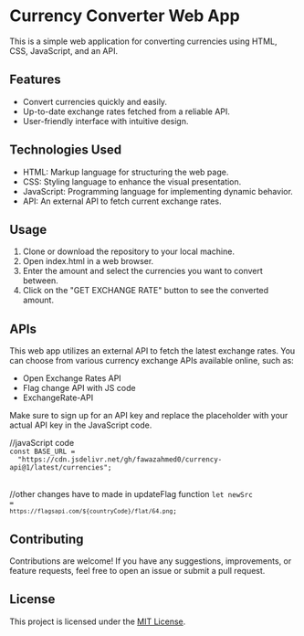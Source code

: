 # Currency Converter Web App

<p>This is a simple web application for converting currencies using HTML, CSS, JavaScript, and an API.</p>

<h2>Features</h2>
<ul>
<li>Convert currencies quickly and easily.</li>
<li>Up-to-date exchange rates fetched from a reliable API.</li>
<li>User-friendly interface with intuitive design.</li>
</ul>

<h2>Technologies Used</h2>
<ul>
<li>HTML: Markup language for structuring the web page.</li>
<li>CSS: Styling language to enhance the visual presentation.</li>
<li>JavaScript: Programming language for implementing dynamic behavior.</li>
<li>API: An external API to fetch current exchange rates.</li>
</ul>

<h2>Usage</h2>
<ol>
<li>Clone or download the repository to your local machine.</li>
<li>Open index.html in a web browser.</li>
<li>Enter the amount and select the currencies you want to convert between.</li>
<li>Click on the "GET EXCHANGE RATE" button to see the converted amount.</li>
</ol>

<h2>APIs</h2>
<p>This web app utilizes an external API to fetch the latest exchange rates. You can choose from various currency exchange APIs available online, such as:</p>

<ul>
<li>Open Exchange Rates API</li>
<li>Flag change API with JS code</li>
<li>ExchangeRate-API</li>
</ul>

<p>Make sure to sign up for an API key and replace the placeholder with your actual API key in the JavaScript code.</p>

<p>
//javaScript code
<code>
const BASE_URL =
  "https://cdn.jsdelivr.net/gh/fawazahmed0/currency-api@1/latest/currencies";
</code><br>

  //other changes have to made in updateFlag function
<code>let newSrc = `https://flagsapi.com/${countryCode}/flat/64.png`;</code>
</p>



<h2>Contributing</h2>
<p>Contributions are welcome! If you have any suggestions, improvements, or feature requests, feel free to open an issue or submit a pull request.</p>

<h2>License</h2>
<p>This project is licensed under the <a href="#">MIT License</a>.</p>